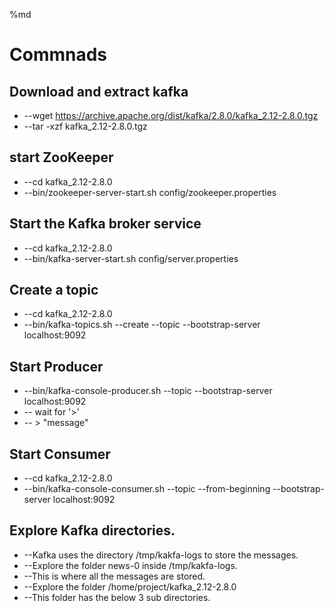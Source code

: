 %md
# Commnads

## Download and extract kafka
- --wget https://archive.apache.org/dist/kafka/2.8.0/kafka_2.12-2.8.0.tgz
- --tar -xzf kafka_2.12-2.8.0.tgz
  
## start ZooKeeper
- --cd kafka_2.12-2.8.0
- --bin/zookeeper-server-start.sh config/zookeeper.properties

## Start the Kafka broker service
- --cd kafka_2.12-2.8.0
- --bin/kafka-server-start.sh config/server.properties

## Create a topic
- --cd kafka_2.12-2.8.0
- --bin/kafka-topics.sh --create --topic <topic-name> --bootstrap-server localhost:9092

## Start Producer
- --bin/kafka-console-producer.sh --topic <topic-name> --bootstrap-server localhost:9092
- -- wait for '>'
- -- > "message"

## Start Consumer
- --cd kafka_2.12-2.8.0
- --bin/kafka-console-consumer.sh --topic <topic-name> --from-beginning --bootstrap-server localhost:9092

## Explore Kafka directories.
- --Kafka uses the directory /tmp/kakfa-logs to store the messages.
- --Explore the folder news-0 inside /tmp/kakfa-logs.
- --This is where all the messages are stored.
- --Explore the folder /home/project/kafka_2.12-2.8.0
- --This folder has the below 3 sub directories.

